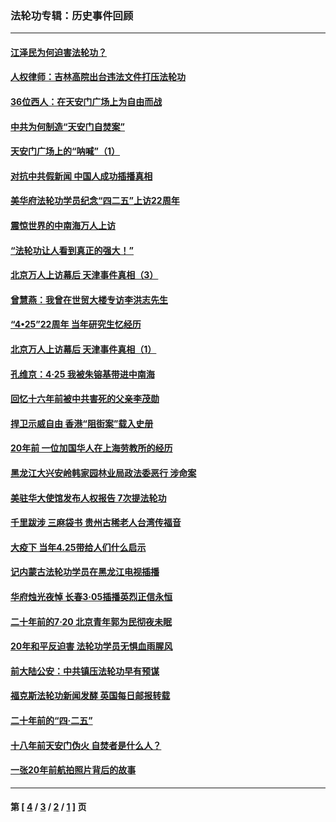 ### 法轮功专辑：历史事件回顾
---
#### [江泽民为何迫害法轮功？](../../pages/nf5793/n13876324.md?06210430) 
#### [人权律师：吉林高院出台违法文件打压法轮功](../../pages/nf5793/n13825665.md?06210430) 
#### [36位西人：在天安门广场上为自由而战](../../pages/nf5793/n13390029.md?06210430) 
#### [中共为何制造“天安门自焚案”](../../pages/nf5793/n13183270.md?06210430) 
#### [天安门广场上的“呐喊”（1）](../../pages/nf5793/n13105277.md?06210430) 
#### [对抗中共假新闻 中国人成功插播真相](../../pages/nf5793/n12910618.md?06210430) 
#### [美华府法轮功学员纪念“四二五”上访22周年](../../pages/nf5793/n12904445.md?06210430) 
#### [震惊世界的中南海万人上访](../../pages/nf5793/n12903976.md?06210430) 
#### [“法轮功让人看到真正的强大！”](../../pages/nf5793/n12903195.md?06210430) 
#### [北京万人上访幕后 天津事件真相（3）](../../pages/nf5793/n12902807.md?06210430) 
#### [曾慧燕：我曾在世贸大楼专访李洪志先生](../../pages/nf5793/n12898729.md?06210430) 
#### [“4•25”22周年 当年研究生忆经历](../../pages/nf5793/n12894152.md?06210430) 
#### [北京万人上访幕后 天津事件真相（1）](../../pages/nf5793/n12885174.md?06210430) 
#### [孔维京：4·25 我被朱镕基带进中南海](../../pages/nf5793/n12864987.md?06210430) 
#### [回忆十六年前被中共害死的父亲李茂勋](../../pages/nf5793/n12880270.md?06210430) 
#### [捍卫示威自由 香港“阻街案”载入史册](../../pages/nf5793/n12811245.md?06210430) 
#### [20年前 一位加国华人在上海劳教所的经历](../../pages/nf5793/n12707932.md?06210430) 
#### [黑龙江大兴安岭韩家园林业局政法委恶行 涉命案](../../pages/nf5793/n12622815.md?06210430) 
#### [美驻华大使馆发布人权报告 7次提法轮功](../../pages/nf5793/n12520541.md?06210430) 
#### [千里跋涉 三麻袋书 贵州古稀老人台湾传福音](../../pages/nf5793/n12198750.md?06210430) 
#### [大疫下 当年4.25带给人们什么启示](../../pages/nf5793/n12058565.md?06210430) 
#### [记内蒙古法轮功学员在黑龙江电视插播](../../pages/nf5793/n11699194.md?06210430) 
#### [华府烛光夜悼 长春3·05插播英烈正信永恒](../../pages/nf5793/n11397432.md?06210430) 
#### [二十年前的7·20 北京青年郭为民彻夜未眠](../../pages/nf5793/n11354195.md?06210430) 
#### [20年和平反迫害 法轮功学员无惧血雨腥风](../../pages/nf5793/n11348279.md?06210430) 
#### [前大陆公安：中共镇压法轮功早有预谋](../../pages/nf5793/n11352168.md?06210430) 
#### [福克斯法轮功新闻发酵  英国每日邮报转载](../../pages/nf5793/n11285952.md?06210430) 
#### [二十年前的“四·二五”](../../pages/nf5793/n11207639.md?06210430) 
#### [十八年前天安门伪火 自焚者是什么人？](../../pages/nf5793/n10996556.md?06210430) 
#### [一张20年前航拍照片背后的故事](../../pages/nf5793/n10693797.md?06210430) 

---
#### 第 [ [4](./4.md?06210430) / [3](./3.md?06210430) / [2](./2.md?06210430) / [1](./1.md?06210430) ] 页
